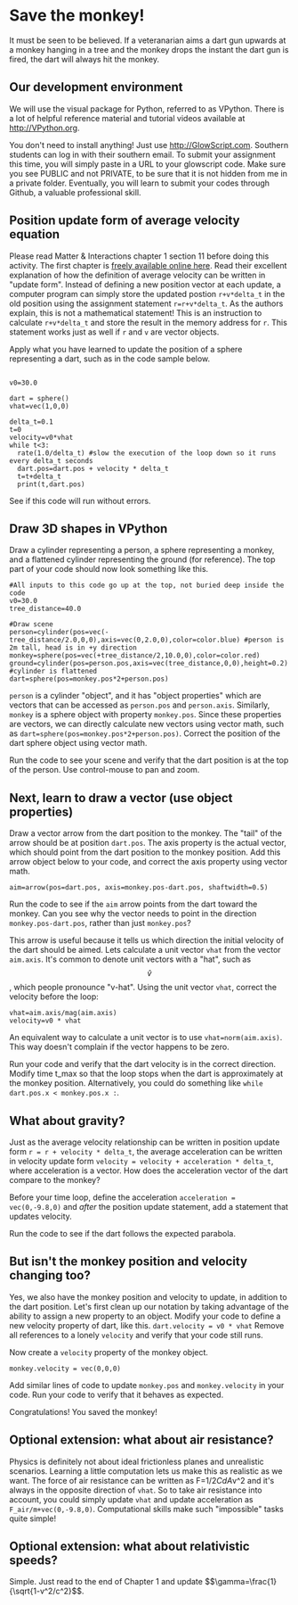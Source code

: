 # Save the monkey!

It must be seen to be believed. If a veteranarian aims a dart gun upwards at a monkey hanging in a tree and the monkey drops the instant the dart gun is fired, the dart will always hit the monkey.

## Our development environment
We will use the visual package for Python, referred to as VPython. There is a lot of helpful reference material and tutorial videos available at http://VPython.org. 

You don't need to install anything! Just use http://GlowScript.com. Southern students can log in with their southern email. To submit your assignment this time, you will simply paste in a URL to your glowscript code. Make sure you see PUBLIC and not PRIVATE, to be sure that it is not hidden from me in a private folder. Eventually, you will learn to submit your codes through Github, a valuable professional skill.

## Position update form of average velocity equation
Please read Matter & Interactions chapter 1 section 11 before doing this activity. The first chapter is [freely available online here](https://matterandinteractions.org/wp-content/uploads/2016/07/Chapter1-InteractionsandMotion.pdf). Read their excellent explanation of how the definition of average velocity can be written in "update form". Instead of defining a new position vector at each update, a computer program can simply store the updated postion `r+v*delta_t` in the old position using the assignment statement `r=r+v*delta_t`. As the authors explain, this is not a mathematical statement! This is an instruction to calculate `r+v*delta_t` and store the result in the memory address for `r`. This statement works just as well if `r` and `v` are vector objects.

Apply what you have learned to update the position of a sphere representing a dart, such as in the code sample below.

```

v0=30.0

dart = sphere()
vhat=vec(1,0,0)

delta_t=0.1
t=0
velocity=v0*vhat
while t<3:
  rate(1.0/delta_t) #slow the execution of the loop down so it runs every delta_t seconds
  dart.pos=dart.pos + velocity * delta_t
  t=t+delta_t
  print(t,dart.pos)
```

See if this code will run without errors.


## Draw 3D shapes in VPython

Draw a cylinder representing a person, a sphere representing a monkey, and a flattened cylinder representing the ground (for reference). The top part of your code should now look something like this. 

```
#All inputs to this code go up at the top, not buried deep inside the code
v0=30.0
tree_distance=40.0

#Draw scene
person=cylinder(pos=vec(-tree_distance/2.0,0,0),axis=vec(0,2.0,0),color=color.blue) #person is 2m tall, head is in +y direction
monkey=sphere(pos=vec(+tree_distance/2,10.0,0),color=color.red)
ground=cylinder(pos=person.pos,axis=vec(tree_distance,0,0),height=0.2) #cylinder is flattened
dart=sphere(pos=monkey.pos*2+person.pos)
```

`person` is a cylinder "object", and it has "object properties" which are vectors that can be accessed as `person.pos` and `person.axis`. Similarly, `monkey` is a sphere object with property `monkey.pos`. Since these properties are vectors, we can directly calculate new vectors using vector math, such as `dart=sphere(pos=monkey.pos*2+person.pos)`. Correct the position of the dart sphere object using vector math.

Run the code to see your scene and verify that the dart position is at the top of the person. Use control-mouse to pan and zoom. 

## Next, learn to draw a vector (use object properties)
Draw a vector arrow from the dart position to the monkey. The "tail" of the arrow should be at position `dart.pos`. The axis property is the actual vector, which should point from the dart position to the monkey position. Add this arrow object below to your code, and correct the axis property using vector math.
```
aim=arrow(pos=dart.pos, axis=monkey.pos-dart.pos, shaftwidth=0.5)
```
Run the code to see if the `aim` arrow points from the dart toward the monkey. Can you see why the vector needs to point in the direction `monkey.pos-dart.pos`, rather than just `monkey.pos`?

This arrow is useful because it tells us which direction the initial velocity of the dart should be aimed. Lets calculate a unit vector `vhat` from the vector `aim.axis`. It's common to denote unit vectors with a "hat", such as $$\hat{v}$$, which people pronounce "v-hat". Using the unit vector `vhat`, correct the velocity before the loop:
```
vhat=aim.axis/mag(aim.axis)
velocity=v0 * vhat
```

An equivalent way to calculate a unit vector is to use `vhat=norm(aim.axis)`. This way doesn't complain if the vector happens to be zero.

Run your code and verify that the dart velocity is in the correct direction. Modify time t_max so that the loop stops when the dart is approximately at the monkey position. Alternatively, you could do something like `while dart.pos.x < monkey.pos.x :`.

## What about gravity?

Just as the average velocity relationship can be written in position update form `r = r + velocity * delta_t`, the average acceleration can be written in velocity update form `velocity = velocity + acceleration * delta_t`, where acceleration is a vector. How does the acceleration vector of the dart compare to the monkey?

Before your time loop, define the acceleration `acceleration = vec(0,-9.8,0)` and *after* the position update statement, add a statement that updates velocity.

Run the code to see if the dart follows the expected parabola.

## But isn't the monkey position and velocity changing too?

Yes, we also have the monkey position and velocity to update, in addition to the dart position. Let's first clean up our notation by taking advantage of the ability to assign a new property to an object. Modify your code to define a new velocity property of dart, like this.
`dart.velocity = v0 * vhat`
Remove all references to a lonely `velocity` and verify that your code still runs. 

Now create a `velocity` property of the monkey object.
```
monkey.velocity = vec(0,0,0)
```

Add similar lines of code to update `monkey.pos` and `monkey.velocity` in your code. Run your code to verify that it behaves as expected.

Congratulations! You saved the monkey!

## Optional extension: what about air resistance?

Physics is definitely not about ideal frictionless planes and unrealistic scenarios. Learning a little computation lets us make this as realistic as we want. The force of air resistance can be written as F=1/2*CdA*v^2 and it's always in the opposite direction of `vhat`. So to take air resistance into account, you could simply update `vhat` and update acceleration as `F_air/m+vec(0,-9.8,0)`. Computational skills make such "impossible" tasks quite simple!

## Optional extension: what about relativistic speeds?

Simple. Just read to the end of Chapter 1 and update $$\gamma=\frac{1}{\sqrt{1-v^2/c^2}$$. 


